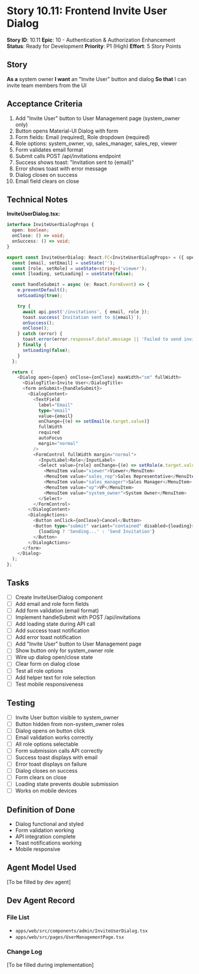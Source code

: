 # Story 10.11: Frontend Invite User Dialog

**Story ID**: 10.11
**Epic**: 10 - Authentication & Authorization Enhancement
**Status**: Ready for Development
**Priority**: P1 (High)
**Effort**: 5 Story Points

## Story
**As a** system owner
**I want** an "Invite User" button and dialog
**So that** I can invite team members from the UI

## Acceptance Criteria
1. Add "Invite User" button to User Management page (system_owner only)
2. Button opens Material-UI Dialog with form
3. Form fields: Email (required), Role dropdown (required)
4. Role options: system_owner, vp, sales_manager, sales_rep, viewer
5. Form validates email format
6. Submit calls POST /api/invitations endpoint
7. Success shows toast: "Invitation sent to {email}"
8. Error shows toast with error message
9. Dialog closes on success
10. Email field clears on close

## Technical Notes
**InviteUserDialog.tsx:**
```typescript
interface InviteUserDialogProps {
  open: boolean;
  onClose: () => void;
  onSuccess: () => void;
}

export const InviteUserDialog: React.FC<InviteUserDialogProps> = ({ open, onClose, onSuccess }) => {
  const [email, setEmail] = useState('');
  const [role, setRole] = useState<string>('viewer');
  const [loading, setLoading] = useState(false);

  const handleSubmit = async (e: React.FormEvent) => {
    e.preventDefault();
    setLoading(true);

    try {
      await api.post('/invitations', { email, role });
      toast.success(`Invitation sent to ${email}`);
      onSuccess();
      onClose();
    } catch (error) {
      toast.error(error.response?.data?.message || 'Failed to send invitation');
    } finally {
      setLoading(false);
    }
  };

  return (
    <Dialog open={open} onClose={onClose} maxWidth="sm" fullWidth>
      <DialogTitle>Invite User</DialogTitle>
      <form onSubmit={handleSubmit}>
        <DialogContent>
          <TextField
            label="Email"
            type="email"
            value={email}
            onChange={(e) => setEmail(e.target.value)}
            fullWidth
            required
            autoFocus
            margin="normal"
          />
          <FormControl fullWidth margin="normal">
            <InputLabel>Role</InputLabel>
            <Select value={role} onChange={(e) => setRole(e.target.value)} required>
              <MenuItem value="viewer">Viewer</MenuItem>
              <MenuItem value="sales_rep">Sales Representative</MenuItem>
              <MenuItem value="sales_manager">Sales Manager</MenuItem>
              <MenuItem value="vp">VP</MenuItem>
              <MenuItem value="system_owner">System Owner</MenuItem>
            </Select>
          </FormControl>
        </DialogContent>
        <DialogActions>
          <Button onClick={onClose}>Cancel</Button>
          <Button type="submit" variant="contained" disabled={loading}>
            {loading ? 'Sending...' : 'Send Invitation'}
          </Button>
        </DialogActions>
      </form>
    </Dialog>
  );
};
```

## Tasks
- [ ] Create InviteUserDialog component
- [ ] Add email and role form fields
- [ ] Add form validation (email format)
- [ ] Implement handleSubmit with POST /api/invitations
- [ ] Add loading state during API call
- [ ] Add success toast notification
- [ ] Add error toast notification
- [ ] Add "Invite User" button to User Management page
- [ ] Show button only for system_owner role
- [ ] Wire up dialog open/close state
- [ ] Clear form on dialog close
- [ ] Test all role options
- [ ] Add helper text for role selection
- [ ] Test mobile responsiveness

## Testing
- [ ] Invite User button visible to system_owner
- [ ] Button hidden from non-system_owner roles
- [ ] Dialog opens on button click
- [ ] Email validation works correctly
- [ ] All role options selectable
- [ ] Form submission calls API correctly
- [ ] Success toast displays with email
- [ ] Error toast displays on failure
- [ ] Dialog closes on success
- [ ] Form clears on close
- [ ] Loading state prevents double submission
- [ ] Works on mobile devices

## Definition of Done
- Dialog functional and styled
- Form validation working
- API integration complete
- Toast notifications working
- Mobile responsive

## Agent Model Used
[To be filled by dev agent]

## Dev Agent Record

### File List
- `apps/web/src/components/admin/InviteUserDialog.tsx`
- `apps/web/src/pages/UserManagementPage.tsx`

### Change Log
[To be filled during implementation]

